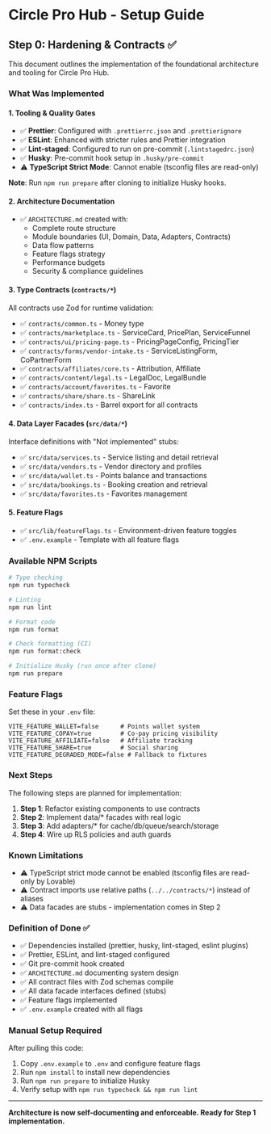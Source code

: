 # Circle Pro Hub - Setup Guide

## Step 0: Hardening & Contracts ✅

This document outlines the implementation of the foundational architecture and tooling for Circle Pro Hub.

### What Was Implemented

#### 1. **Tooling & Quality Gates**
- ✅ **Prettier**: Configured with `.prettierrc.json` and `.prettierignore`
- ✅ **ESLint**: Enhanced with stricter rules and Prettier integration
- ✅ **Lint-staged**: Configured to run on pre-commit (`.lintstagedrc.json`)
- ✅ **Husky**: Pre-commit hook setup in `.husky/pre-commit`
- ⚠️ **TypeScript Strict Mode**: Cannot enable (tsconfig files are read-only)

**Note**: Run `npm run prepare` after cloning to initialize Husky hooks.

#### 2. **Architecture Documentation**
- ✅ `ARCHITECTURE.md` created with:
  - Complete route structure
  - Module boundaries (UI, Domain, Data, Adapters, Contracts)
  - Data flow patterns
  - Feature flags strategy
  - Performance budgets
  - Security & compliance guidelines

#### 3. **Type Contracts** (`contracts/*`)
All contracts use Zod for runtime validation:

- ✅ `contracts/common.ts` - Money type
- ✅ `contracts/marketplace.ts` - ServiceCard, PricePlan, ServiceFunnel
- ✅ `contracts/ui/pricing-page.ts` - PricingPageConfig, PricingTier
- ✅ `contracts/forms/vendor-intake.ts` - ServiceListingForm, CoPartnerForm
- ✅ `contracts/affiliates/core.ts` - Attribution, Affiliate
- ✅ `contracts/content/legal.ts` - LegalDoc, LegalBundle
- ✅ `contracts/account/favorites.ts` - Favorite
- ✅ `contracts/share/share.ts` - ShareLink
- ✅ `contracts/index.ts` - Barrel export for all contracts

#### 4. **Data Layer Facades** (`src/data/*`)
Interface definitions with "Not implemented" stubs:

- ✅ `src/data/services.ts` - Service listing and detail retrieval
- ✅ `src/data/vendors.ts` - Vendor directory and profiles
- ✅ `src/data/wallet.ts` - Points balance and transactions
- ✅ `src/data/bookings.ts` - Booking creation and retrieval
- ✅ `src/data/favorites.ts` - Favorites management

#### 5. **Feature Flags**
- ✅ `src/lib/featureFlags.ts` - Environment-driven feature toggles
- ✅ `.env.example` - Template with all feature flags

### Available NPM Scripts

```bash
# Type checking
npm run typecheck

# Linting
npm run lint

# Format code
npm run format

# Check formatting (CI)
npm run format:check

# Initialize Husky (run once after clone)
npm run prepare
```

### Feature Flags

Set these in your `.env` file:

```env
VITE_FEATURE_WALLET=false      # Points wallet system
VITE_FEATURE_COPAY=true        # Co-pay pricing visibility
VITE_FEATURE_AFFILIATE=false   # Affiliate tracking
VITE_FEATURE_SHARE=true        # Social sharing
VITE_FEATURE_DEGRADED_MODE=false # Fallback to fixtures
```

### Next Steps

The following steps are planned for implementation:

1. **Step 1**: Refactor existing components to use contracts
2. **Step 2**: Implement data/* facades with real logic
3. **Step 3**: Add adapters/* for cache/db/queue/search/storage
4. **Step 4**: Wire up RLS policies and auth guards

### Known Limitations

- ⚠️ TypeScript strict mode cannot be enabled (tsconfig files are read-only by Lovable)
- ⚠️ Contract imports use relative paths (`../../contracts/*`) instead of aliases
- ⚠️ Data facades are stubs - implementation comes in Step 2

### Definition of Done ✅

- ✅ Dependencies installed (prettier, husky, lint-staged, eslint plugins)
- ✅ Prettier, ESLint, and lint-staged configured
- ✅ Git pre-commit hook created
- ✅ `ARCHITECTURE.md` documenting system design
- ✅ All contract files with Zod schemas compile
- ✅ All data facade interfaces defined (stubs)
- ✅ Feature flags implemented
- ✅ `.env.example` created with all flags

### Manual Setup Required

After pulling this code:

1. Copy `.env.example` to `.env` and configure feature flags
2. Run `npm install` to install new dependencies
3. Run `npm run prepare` to initialize Husky
4. Verify setup with `npm run typecheck && npm run lint`

---

**Architecture is now self-documenting and enforceable. Ready for Step 1 implementation.**
